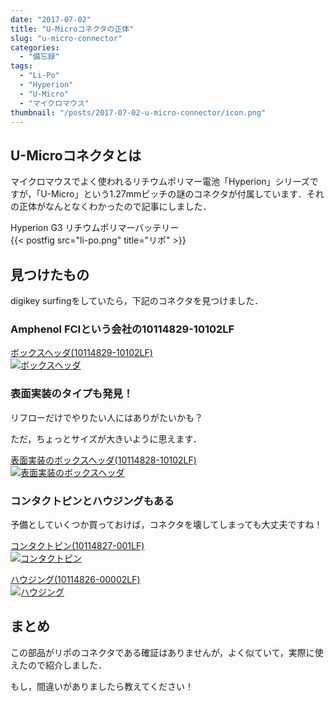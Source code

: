 ```yaml
---
date: "2017-07-02"
title: "U-Microコネクタの正体"
slug: "u-micro-connector"
categories:
  - "備忘録"
tags:
  - "Li-Po"
  - "Hyperion"
  - "U-Micro"
  - "マイクロマウス"
thumbnail: "/posts/2017-07-02-u-micro-connector/icon.png"
---
```


## U-Microコネクタとは

マイクロマウスでよく使われるリチウムポリマー電池「Hyperion」シリーズですが，「U-Micro」という1.27mmピッチの謎のコネクタが付属しています．それの正体がなんとなくわかったので記事にしました．

Hyperion G3 リチウムポリマーバッテリー  
{{< postfig src="li-po.png" title="リポ" >}}

<!--more-->

## 見つけたもの

digikey surfingをしていたら，下記のコネクタを見つけました．

### Amphenol FCIという会社の10114829-10102LF

[ボックスヘッダ(10114829-10102LF)<br/>![ボックスヘッダ](10114829-10102LF_sml.webp)](https://www.digikey.jp/product-detail/ja/amphenol-fci/10114829-10102LF/609-4383-1-ND/2658914)

### 表面実装のタイプも発見！

リフローだけでやりたい人にはありがたいかも？

ただ，ちょっとサイズが大きいように思えます．

[表面実装のボックスヘッダ(10114828-10102LF)<br/>![表面実装のボックスヘッダ](10114828-10102LF_sml.webp)](https://www.digikey.jp/product-detail/ja/amphenol-fci/10114828-10102LF/609-4387-1-ND/2658916)



### コンタクトピンとハウジングもある

予備としていくつか買っておけば，コネクタを壊してしまっても大丈夫ですね！

[コンタクトピン(10114827-001LF)<br/>![コンタクトピン](10114827-001LF_sml.webp)](https://www.digikey.jp/product-detail/ja/amphenol-fci/10114827-001LF/609-4395-1-ND/2658909)

[ハウジング(10114826-00002LF)<br/>![ハウジング](10114826-00002LF_sml.webp)](https://www.digikey.jp/product-detail/ja/amphenol-fci/10114826-00002LF/609-4391-ND/2658910)

## まとめ


この部品がリポのコネクタである確証はありませんが，よく似ていて，実際に使えたので紹介しました．

もし，間違いがありましたら教えてください！
